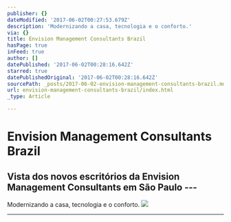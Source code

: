 ```yaml
---
publisher: {}
dateModified: '2017-06-02T00:27:53.679Z'
description: 'Modernizando a casa, tecnologia e o conforto.'
via: {}
title: Envision Management Consultants Brazil
hasPage: true
inFeed: true
author: []
datePublished: '2017-06-02T00:28:16.642Z'
starred: true
datePublishedOriginal: '2017-06-02T00:28:16.642Z'
sourcePath: _posts/2017-06-02-envision-management-consultants-brazil.md
url: envision-management-consultants-brazil/index.html
_type: Article

---
```

# Envision Management Consultants Brazil

## Vista dos novos escritórios da Envision Management Consultants em São Paulo --- 

Modernizando a casa, tecnologia e o conforto.
![](https://s3-us-west-2.amazonaws.com/the-grid-img/p/63cfbd70e927e63259ad29352e13bdfb38c3d4ed.jpg)

---
